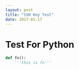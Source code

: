 ```yaml
---
layout: post
title: "SSH Key Test"
date: 2017-01-17
---
```

# Test For Python
```python
def fn():
    '''this is fn''' 
```
